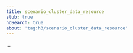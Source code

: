 ```yaml
---
title: scenario_cluster_data_resource
stub: true
noSearch: true
about: 'tag:h3/scenario_cluster_data_resource'
---
```

  ...
  